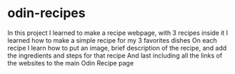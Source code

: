 # odin-recipes
In this project I learned to make a recipe webpage, with 3 recipes inside it
I learned how to make a simple recipe for my 3 favorites dishes
On each recipe I learn how to put an image, brief description of the recipe, and add the ingredients and steps for that recipe
And last including all the links of the websites to the main Odin Recipe page
